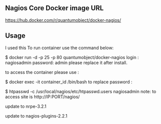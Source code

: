 
Nagios Core Docker image URL
----------------------------
https://hub.docker.com/r/quantumobject/docker-nagios/

Usage
-----------
I used this To run container use the command below:

$ docker run -d -p 25 -p 80 quantumobject/docker-nagios
login : nagiosadmin password: admin please replace it after install.

to access the container please use :

$ docker exec -it container_id  /bin/bash
to replace password :

$ htpasswd -c /usr/local/nagios/etc/htpasswd.users nagiosadmin
note: to access site is http://IP:PORT/nagios/

update to nrpe-3.2.1

update to nagios-plugins-2.2.1
